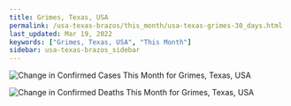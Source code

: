 ```yaml
---
title: Grimes, Texas, USA
permalink: /usa-texas-brazos/this_month/usa-texas-grimes-30_days.html
last_updated: Mar 19, 2022
keywords: ["Grimes, Texas, USA", "This Month"]
sidebar: usa-texas-brazos_sidebar
---
```


![Change in Confirmed Cases This Month for Grimes, Texas, USA](/covid_tracker/images/graphs/usa-texas-grimes-delta_confirmed-30_days_graph.png)

![Change in Confirmed Deaths This Month for Grimes, Texas, USA](/covid_tracker/images/graphs/usa-texas-grimes-delta_deaths-30_days_graph.png)
